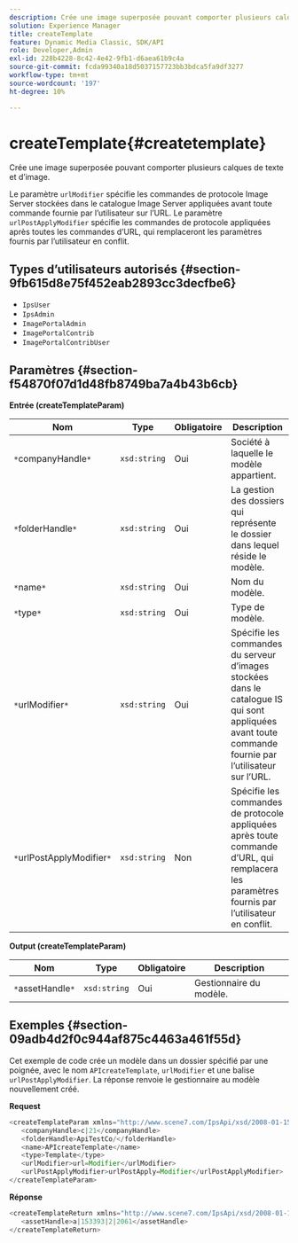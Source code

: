 ```yaml
---
description: Crée une image superposée pouvant comporter plusieurs calques de texte et d’image.
solution: Experience Manager
title: createTemplate
feature: Dynamic Media Classic, SDK/API
role: Developer,Admin
exl-id: 228b4228-8c42-4e42-9fb1-d6aea61b9c4a
source-git-commit: fcda99340a18d5037157723bb3bdca5fa9df3277
workflow-type: tm+mt
source-wordcount: '197'
ht-degree: 10%

---
```


# createTemplate{#createtemplate}

Crée une image superposée pouvant comporter plusieurs calques de texte et d’image.

Le paramètre `urlModifier` spécifie les commandes de protocole Image Server stockées dans le catalogue Image Server appliquées avant toute commande fournie par l’utilisateur sur l’URL. Le paramètre `urlPostApplyModifier` spécifie les commandes de protocole appliquées après toutes les commandes d’URL, qui remplaceront les paramètres fournis par l’utilisateur en conflit.

## Types d’utilisateurs autorisés {#section-9fb615d8e75f452eab2893cc3decfbe6}

* `IpsUser`
* `IpsAdmin`
* `ImagePortalAdmin`
* `ImagePortalContrib`
* `ImagePortalContribUser`

## Paramètres {#section-f54870f07d1d48fb8749ba7a4b43b6cb}

**Entrée (createTemplateParam)**

| Nom | Type | Obligatoire | Description |
|---|---|---|---|
| `*`companyHandle`*` | `xsd:string` | Oui | Société à laquelle le modèle appartient. |
| `*`folderHandle`*` | `xsd:string` | Oui | La gestion des dossiers qui représente le dossier dans lequel réside le modèle. |
| `*`name`*` | `xsd:string` | Oui | Nom du modèle. |
| `*`type`*` | `xsd:string` | Oui | Type de modèle. |
| `*`urlModifier`*` | `xsd:string` | Oui | Spécifie les commandes du serveur d’images stockées dans le catalogue IS qui sont appliquées avant toute commande fournie par l’utilisateur sur l’URL. |
| `*`urlPostApplyModifier`*` | `xsd:string` | Non | Spécifie les commandes de protocole appliquées après toute commande d’URL, qui remplacera les paramètres fournis par l’utilisateur en conflit. |

**Output (createTemplateParam)**

| Nom | Type | Obligatoire | Description |
|---|---|---|---|
| `*`assetHandle`*` | `xsd:string` | Oui | Gestionnaire du modèle. |

## Exemples {#section-09adb4d2f0c944af875c4463a461f55d}

Cet exemple de code crée un modèle dans un dossier spécifié par une poignée, avec le nom `APIcreateTemplate`, `urlModifier` et une balise `urlPostApplyModifier`. La réponse renvoie le gestionnaire au modèle nouvellement créé.

**Request**

```java
<createTemplateParam xmlns="http://www.scene7.com/IpsApi/xsd/2008-01-15">
   <companyHandle>c|21</companyHandle>
   <folderHandle>ApiTestCo/</folderHandle>
   <name>APIcreateTemplate</name>
   <type>Template</type>
   <urlModifier>url=Modifier</urlModifier>
   <urlPostApplyModifier>urlPostApply=Modifier</urlPostApplyModifier>
</createTemplateParam>
```

**Réponse**

```java
<createTemplateReturn xmlns="http://www.scene7.com/IpsApi/xsd/2008-01-15">
   <assetHandle>a|153393|2|2061</assetHandle>
</createTemplateReturn>
```
